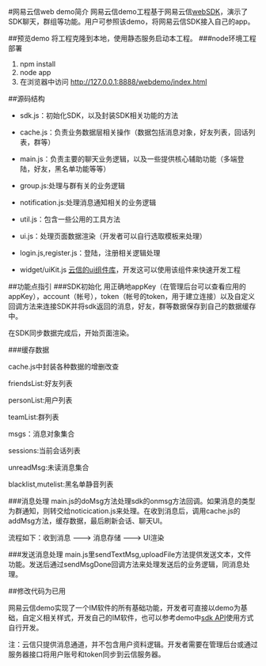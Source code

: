 #网易云信web demo简介
网易云信demo工程基于网易云信[webSDK](http://dev.netease.im/docs/index.php?t=web&md=web)，演示了SDK聊天，群组等功能。用户可参照该demo，将网易云信SDK接入自己的app。

##预览demo
将工程克隆到本地，使用静态服务启动本工程。
###node环境工程部署
1. npm install 
2. node app
3. 在浏览器中访问 http://127.0.0.1:8888/webdemo/index.html

##源码结构
* sdk.js：初始化SDK，以及封装SDK相关功能的方法

* cache.js：负责业务数据层相关操作（数据包括消息对象，好友列表，回话列表，群等）

* main.js：负责主要的聊天业务逻辑，以及一些提供核心辅助功能（多端登陆，好友，黑名单功能等等）

* group.js:处理与群有关的业务逻辑

* notification.js:处理消息通知相关的业务逻辑

* util.js：包含一些公用的工具方法

* ui.js：处理页面数据渲染（开发者可以自行选取模板来处理）

* login.js,register.js：登陆，注册相关逻辑处理
* widget/uiKit.js [云信的ui组件库](https://github.com/netease-im/NIM_Web_UIKit)，开发这可以使用该组件来快速开发工程

##功能点指引
###SDK初始化
用正确地appKey（在管理后台可以查看应用的appKey），account（帐号），token（帐号的token，用于建立连接）以及自定义回调方法来连接SDK并将sdk返回的消息，好友，群等数据保存到自己的数据缓存中。

在SDK同步数据完成后，开始页面渲染。

###缓存数据

cache.js中封装各种数据的增删改查


friendsList:好友列表

personList:用户列表

teamList:群列表

msgs：消息对象集合

sessions:当前会话列表

unreadMsg:未读消息集合

blacklist,mutelist:黑名单静音列表




###消息处理
main.js的doMsg方法处理sdk的onmsg方法回调。如果消息的类型为群通知，则转交给noticication.js来处理。在收到消息后，调用cache.js的addMsg方法，缓存数据，最后刷新会话、聊天UI。

流程如下：收到消息 ---> 消息存储 ---> UI渲染

###发送消息处理
main.js里sendTextMsg,uploadFile方法提供发送文本，文件功能。发送后通过sendMsgDone回调方法来处理发送后的业务逻辑，同消息处理。





##修改代码为已用

网易云信demo实现了一个IM软件的所有基础功能，开发者可直接以demo为基础，自定义相关样式，开发自己的IM软件，也可以参考demo中[sdk API](http://dev.netease.im/doc/web/index.html)使用方式自行开发。

注：云信只提供消息通道，并不包含用户资料逻辑。开发者需要在管理后台或通过服务器接口将用户账号和token同步到云信服务器。

